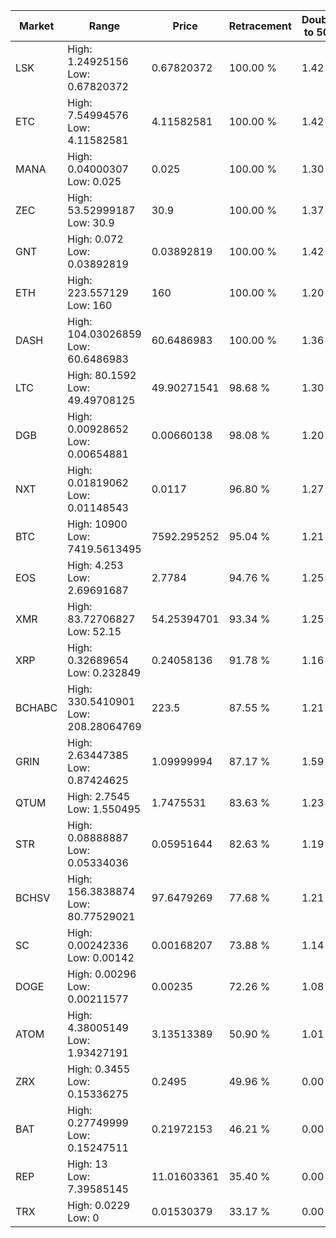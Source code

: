 | Market | Range | Price| Retracement | Doubles to 50% |
| --- | --- | --- | --- | --- |
| LSK | High: 1.24925156<br />Low: 0.67820372 | 0.67820372 | 100.00 % | 1.42 |
| ETC | High: 7.54994576<br />Low: 4.11582581 | 4.11582581 | 100.00 % | 1.42 |
| MANA | High: 0.04000307<br />Low: 0.025 | 0.025 | 100.00 % | 1.30 |
| ZEC | High: 53.52999187<br />Low: 30.9 | 30.9 | 100.00 % | 1.37 |
| GNT | High: 0.072<br />Low: 0.03892819 | 0.03892819 | 100.00 % | 1.42 |
| ETH | High: 223.557129<br />Low: 160 | 160 | 100.00 % | 1.20 |
| DASH | High: 104.03026859<br />Low: 60.6486983 | 60.6486983 | 100.00 % | 1.36 |
| LTC | High: 80.1592<br />Low: 49.49708125 | 49.90271541 | 98.68 % | 1.30 |
| DGB | High: 0.00928652<br />Low: 0.00654881 | 0.00660138 | 98.08 % | 1.20 |
| NXT | High: 0.01819062<br />Low: 0.01148543 | 0.0117 | 96.80 % | 1.27 |
| BTC | High: 10900<br />Low: 7419.5613495 | 7592.295252 | 95.04 % | 1.21 |
| EOS | High: 4.253<br />Low: 2.69691687 | 2.7784 | 94.76 % | 1.25 |
| XMR | High: 83.72706827<br />Low: 52.15 | 54.25394701 | 93.34 % | 1.25 |
| XRP | High: 0.32689654<br />Low: 0.232849 | 0.24058136 | 91.78 % | 1.16 |
| BCHABC | High: 330.5410901<br />Low: 208.28064769 | 223.5 | 87.55 % | 1.21 |
| GRIN | High: 2.63447385<br />Low: 0.87424625 | 1.09999994 | 87.17 % | 1.59 |
| QTUM | High: 2.7545<br />Low: 1.550495 | 1.7475531 | 83.63 % | 1.23 |
| STR | High: 0.08888887<br />Low: 0.05334036 | 0.05951644 | 82.63 % | 1.19 |
| BCHSV | High: 156.3838874<br />Low: 80.77529021 | 97.6479269 | 77.68 % | 1.21 |
| SC | High: 0.00242336<br />Low: 0.00142 | 0.00168207 | 73.88 % | 1.14 |
| DOGE | High: 0.00296<br />Low: 0.00211577 | 0.00235 | 72.26 % | 1.08 |
| ATOM | High: 4.38005149<br />Low: 1.93427191 | 3.13513389 | 50.90 % | 1.01 |
| ZRX | High: 0.3455<br />Low: 0.15336275 | 0.2495 | 49.96 % | 0.00 |
| BAT | High: 0.27749999<br />Low: 0.15247511 | 0.21972153 | 46.21 % | 0.00 |
| REP | High: 13<br />Low: 7.39585145 | 11.01603361 | 35.40 % | 0.00 |
| TRX | High: 0.0229<br />Low: 0 | 0.01530379 | 33.17 % | 0.00 |
